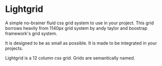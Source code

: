 Lightgrid
=========

A simple no-brainer fluid css grid system to use in your project.
This grid borrows heavily from 1140px grid system by andy taylor and boostrap framework's grid system.

It is designed to be as small as possible. It is made to be integrated in your projects.

Lightgrid is a 12 column css grid. Grids are semantically named.

